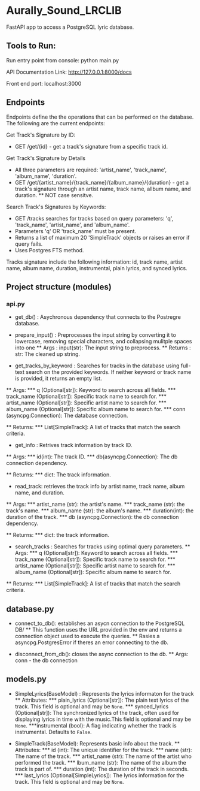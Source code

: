 # Aurally_Sound_LRCLIB
FastAPI app to access a PostgreSQL lyric database. 

## Tools to Run: 

Run entry point from console: python main.py

API Documentation Link: http://127.0.0.1:8000/docs

Front end port: localhost:3000

## Endpoints
Endpoints define the the operations that can be performed on the database. The following are the current endpoints: 

Get Track's Signature by ID: 
* GET /get/{id} - get a track's signature from a specific track id. 

Get Track's Signature by Details 
* All three parameters are required: 'artist_name', 'track_name', 'album_name', 'duration'. 
* GET /get/{artist_name}/{track_name}/{album_name}/{duration} - get a track's signature through an artist name, track name, allbum name, and duration. 
** NOT case sensitve. 

Search Track's Signatures by Keywords: 
* GET /tracks searches for tracks based on query parameters: 'q', 'track_name', 'artist_name', and 'album_name'.
* Parameters 'q' OR 'track_name' must be present.
* Returns a list of maximum 20 'SimpleTrack' objects or raises an error if query fails.
* Uses Postgres FTS method.

Tracks signature include the following information: id, track name, artist name, album name, duration, instrumental, plain lyrics, and synced lyrics. 

## Project structure (modules) 
###  api.py
* get_db() : Asychronous dependency that connects to the Postregre database. 
* prepare_input() : Preprocesses the input string by converting it to lowercase, removing special characters, and collapsing mulitple spaces into one 
** Args : input(str): The input string to preprocess. 
** Returns : str: The cleaned up string. 

* get_tracks_by_keyword : Searches for tracks in the database using full-text search on the provided keywords. If neither keyword or track name is provided, it returns an empty list. 

** Args: 
*** q (Optional[str]): Keyword to search across all fields.
*** track_name (Optional[str]): Specific track name to search for.
*** artist_name (Optional[str]): Specific artist name to search for.
*** album_name (Optional[str]): Specific album name to search for.
*** conn (asyncpg.Connection): The database connection.

** Returns: 
*** List[SimpleTrack]: A list of tracks that match the search criteria.

* get_info : Retrives track information by track ID. 

** Args: 
*** id(int): The track ID.
*** db(asyncpg.Connection): The db connection dependency. 

** Returns: 
*** dict: The track information. 


* read_track: retrieves the track info by artist name, track name, album name, and duration. 

** Args: 
*** artist_name (str): the artist's name. 
*** track_name (str): the track's name. 
*** album_name (str): the album's name. 
*** duration(int): the duration of the track. 
*** db (asyncpg.Connection): the db connection dependency. 

** Returns: 
*** dict: the track information. 

* search_tracks : Searches for tracks using optimal query parameters. 
** Args: 
*** q (Optional[str]): Keyword to search across all fields.
*** track_name (Optional[str]): Specific track name to search for.
*** artist_name (Optional[str]): Specific artist name to search for.
*** album_name (Optional[str]): Specific album name to search for.

** Returns: 
*** List[SimpleTrack]: A list of tracks that match the search criteria.

## database.py 
* connect_to_db(): establishes an asycn connection to the PostgreSQL DB/ 
** This function uses the URL provided in the env and returns a connection object used to execute the queries. 
** Rasies a asyncpg.PostgresError if theres an error connecting to the db.

* disconnect_from_db(): closes the async connection to the db. 
** Args: conn - the db connection 


## models.py 
* SimpleLyrics(BaseModel) : Represents the lyrics informaton for the track 
** Attributes: 
*** plain_lyrics (Optional[str]): The plain text lyrics of the track. This field is optional and may be `None`.
*** synced_lyrics (Optional[str]): The synchronized lyrics of the track, often used for displaying lyrics in time with the music.This field is optional and may be `None`.
***instrumental (bool): A flag indicating whether the track is instrumental. Defaults to `False`.

* SimpleTrack(BaseModel): Represents basic info about the track. 
** Attributes:
*** id (int): The unique identifier for the track.
*** name (str): The name of the track.
*** artist_name (str): The name of the artist who performed the track.
*** lbum_name (str): The name of the album the track is part of.
*** duration (int): The duration of the track in seconds.
*** last_lyrics (Optional[SimpleLyrics]): The lyrics information for the track. This field is optional and may be `None`.
